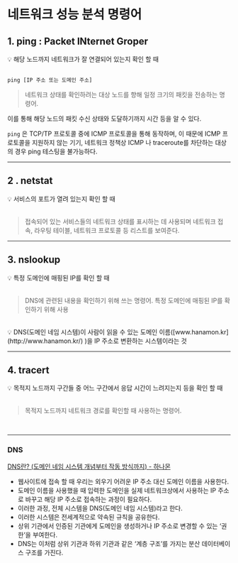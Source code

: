 # 네트워크 성능 분석 명령어

## 1. ping : Packet INternet Groper

<aside>
💡 해당 노드까지 네트워크가 잘 연결되어 있는지 확인 할 때

</aside>

<br/>

```jsx
ping [IP 주소 또는 도메인 주소]
```

> 네트워크 상태를 확인하려는 대상 노드를 향해 일정 크기의 패킷을 전송하는 명령어.
> 

이를 통해 해당 노드의 패킷 수신 상태와 도달하기까지 시간 등을 알 수 있다.

`ping` 은 TCP/TP 프로토콜 중에 ICMP 프로토콜을 통해 동작하며, 이 때문에 ICMP 프로토콜을 지원하지 않는 기기, 네트워크 정책상 ICMP 나 traceroute를 차단하는 대상의 경우 ping 테스팅을 불가능하다.

---

## 2 . netstat

<aside>
💡 서비스의 포트가 열려 있는지 확인 할 때

</aside>

<br/>

> 접속되어 있는 서비스들의 네트워크 상태를 표시하는 데 사용되며 네트워크 접속, 라우팅 테이블, 네트워크 프로토콜 등 리스트를 보여준다.
> 

---

## 3. nslookup

<aside>
💡 특정 도메인에 매핑된 IP를 확인 할 때

</aside>

<br/>

> DNS에 관련된 내용을 확인하기 위해 쓰는 명령어.
특정 도메인에 매핑된 IP를 확인하기 위해 사용
> 

<br/>

<aside>
💡 DNS(도메인 네임 시스템)이 사람이 읽을 수 있는 도메인 이름([www.hanamon.kr](http://www.hanamon.kr/)
)을 IP 주소로 변환하는 시스템이라는 것

</aside>

---

## 4. tracert

<aside>
💡 목적지 노드까지 구간들 중 어느 구간에서 응답 시간이 느려지는지 등을 확인 할 때

</aside>

<br/>

> 목적지 노드까지 네트워크 경로를 확인할 때 사용하는 명령어.

<br/>

---

### DNS

[DNS란? (도메인 네임 시스템 개념부터 작동 방식까지) - 하나몬](https://hanamon.kr/dns%EB%9E%80-%EB%8F%84%EB%A9%94%EC%9D%B8-%EB%84%A4%EC%9E%84-%EC%8B%9C%EC%8A%A4%ED%85%9C-%EA%B0%9C%EB%85%90%EB%B6%80%ED%84%B0-%EC%9E%91%EB%8F%99-%EB%B0%A9%EC%8B%9D%EA%B9%8C%EC%A7%80/)

- 웹사이트에 접속 할 때 우리는 외우기 어려운 IP 주소 대신 도메인 이름을 사용한다.
- 도메인 이름을 사용했을 때 입력한 도메인을 실제 네트워크상에서 사용하는 IP 주소로 바꾸고 해당 IP 주소로 접속하는 과정이 필요하다.
- 이러한 과정, 전체 시스템을 DNS(도메인 네임 시스템)라고 한다.
- 이러한 시스템은 전세계적으로 약속된 규칙을 공유한다.
- 상위 기관에서 인증된 기관에게 도메인을 생성하거나 IP 주소로 변경할 수 있는 ‘권한’을 부여한다.
- DNS는 이처럼 상위 기관과 하위 기관과 같은 ‘계층 구조’를 가지는 분산 데이터베이스 구조를 가진다.
